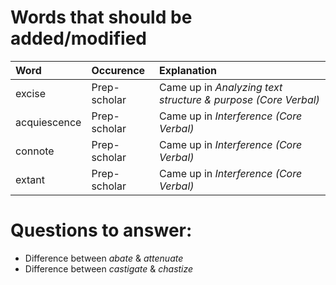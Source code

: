 # Words that should be added/modified

| Word                     | Occurence                     | Explanation                                                   |
| :----------------------- | :---------------------------- | :----------------------                                       |
| excise                   | Prep-scholar                  | Came up in _Analyzing text structure & purpose (Core Verbal)_ |
| acquiescence             | Prep-scholar                  | Came up in _Interference (Core Verbal)_                       |
| connote                  | Prep-scholar                  | Came up in _Interference (Core Verbal)_                       |
| extant                   | Prep-scholar                  | Came up in _Interference (Core Verbal)_                       |

# Questions to answer:

- Difference between _abate_ & _attenuate_
- Difference between _castigate_ & _chastize_
